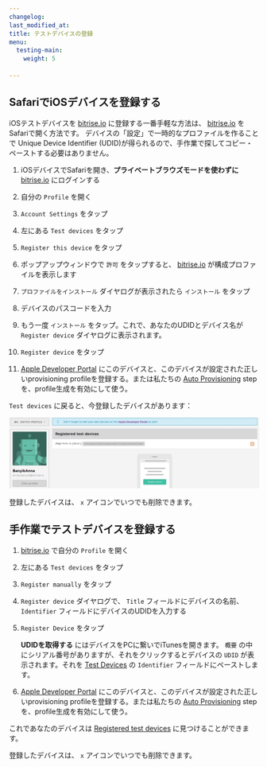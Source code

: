 ```yaml
---
changelog: 
last_modified_at: 
title: テストデバイスの登録
menu:
  testing-main:
    weight: 5

---
```

## SafariでiOSデバイスを登録する

iOSテストデバイスを [bitrise.io](https://www.bitrise.io) に登録する一番手軽な方法は、 [bitrise.io](https://www.bitrise.io) をSafariで開く方法です。
デバイスの「設定」で一時的なプロファイルを作ることで Unique Device Identifier (UDID)が得られるので、手作業で探してコピー・ペーストする必要はありません。

 1. iOSデバイスでSafariを開き、**プライベートブラウズモードを使わずに** [bitrise.io](https://www.bitrise.io) にログインする
 2. 自分の `Profile` を開く
 3. `Account Settings` をタップ
 4. 左にある `Test devices` をタップ
 5. `Register this device` をタップ
 6. ポップアップウィンドウで `許可` をタップすると、 [bitrise.io](https://www.bitrise.io) が構成プロファイルを表示します
 
 7. `プロファイルをインストール` ダイヤログが表示されたら `インストール` をタップ
 8. デバイスのパスコードを入力
 9. もう一度 `インストール` をタップ。これで、あなたのUDIDとデバイス名が `Register device` ダイヤログに表示されます。
10. `Register device` をタップ
11. [Apple Developer Portal](https://developer.apple.com/) にこのデバイスと、このデバイスが設定された正しいprovisioning profileを登録する。または私たちの [Auto Provisioning](/code-signing/ios-code-signing/ios-auto-provisioning) stepを、profile生成を有効にして使う。


`Test devices` に戻ると、今登録したデバイスがあります：


![{{ page.title }}](/img/adding-a-new-app/ios-device.jpg)

登録したデバイスは、 `x` アイコンでいつでも削除できます。

## 手作業でテストデバイスを登録する


1. [bitrise.io](https://www.bitrise.io) で自分の `Profile` を開く
2. 左にある `Test devices` をタップ
3. `Register manually` をタップ
4. `Register device` ダイヤログで、 `Title` フィールドにデバイスの名前、 `Identifier` フィールドにデバイスのUDIDを入力する
5. `Register Device` をタップ
   

   **UDIDを取得する** にはデバイスをPCに繋いでiTunesを開きます。 `概要` の中にシリアル番号がありますが、それをクリックするとデバイスの `UDID` が表示されます。それを [Test Devices](https://www.bitrise.io/me/profile#/test_devices) の `Identifier` フィールドにペーストします。
   
6. [Apple Developer Portal](https://developer.apple.com/) にこのデバイスと、このデバイスが設定された正しいprovisioning profileを登録する。または私たちの [Auto Provisioning](/code-signing/ios-code-signing/ios-auto-provisioning) stepを、profile生成を有効にして使う。

これであなたのデバイスは [Registered test devices](https://www.bitrise.io/me/profile#/test_devices) に見つけることができます。


登録したデバイスは、 `x` アイコンでいつでも削除できます。